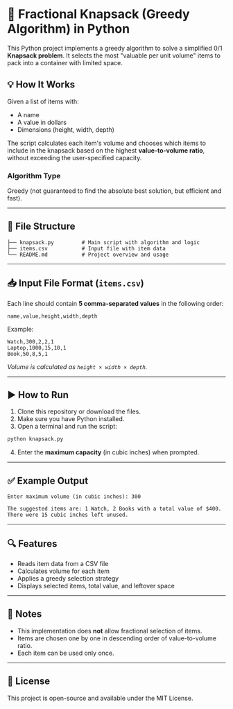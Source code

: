 # 🧳 Fractional Knapsack (Greedy Algorithm) in Python

This Python project implements a greedy algorithm to solve a simplified 0/1 **Knapsack problem**. It selects the most "valuable per unit volume" items to pack into a container with limited space.

## 💡 How It Works

Given a list of items with:

- A name  
- A value in dollars  
- Dimensions (height, width, depth)  

The script calculates each item's volume and chooses which items to include in the knapsack based on the highest **value-to-volume ratio**, without exceeding the user-specified capacity.

### Algorithm Type
Greedy (not guaranteed to find the absolute best solution, but efficient and fast).

---

## 📂 File Structure

```
├── knapsack.py         # Main script with algorithm and logic
├── items.csv           # Input file with item data
└── README.md           # Project overview and usage
```

---

## 📥 Input File Format (`items.csv`)

Each line should contain **5 comma-separated values** in the following order:

```
name,value,height,width,depth
```

Example:

```
Watch,300,2,2,1
Laptop,1000,15,10,1
Book,50,8,5,1
```

*Volume is calculated as `height × width × depth`.*

---

## ▶️ How to Run

1. Clone this repository or download the files.
2. Make sure you have Python installed.
3. Open a terminal and run the script:

```bash
python knapsack.py
```

4. Enter the **maximum capacity** (in cubic inches) when prompted.

---

## ✅ Example Output

```
Enter maximum volume (in cubic inches): 300

The suggested items are: 1 Watch, 2 Books with a total value of $400.
There were 15 cubic inches left unused.
```

---

## 🔍 Features

- Reads item data from a CSV file
- Calculates volume for each item
- Applies a greedy selection strategy
- Displays selected items, total value, and leftover space

---

## 📌 Notes

- This implementation does **not** allow fractional selection of items.
- Items are chosen one by one in descending order of value-to-volume ratio.
- Each item can be used only once.

---

## 📘 License

This project is open-source and available under the MIT License.
